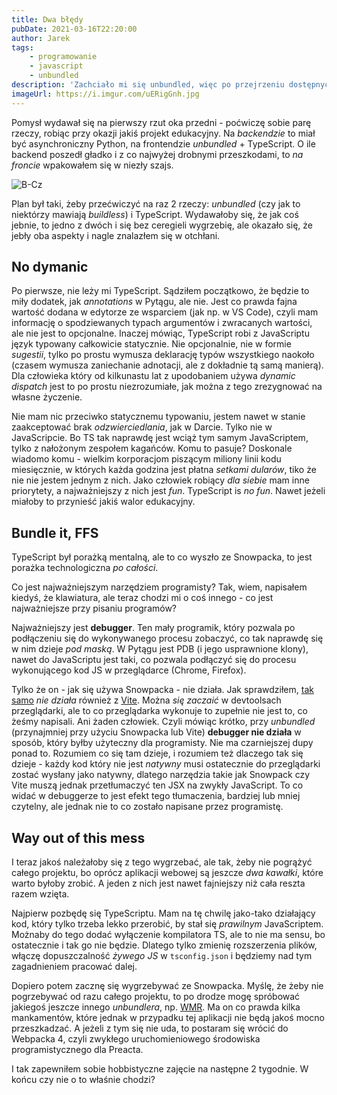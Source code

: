 ```yaml
---
title: Dwa błędy
pubDate: 2021-03-16T22:20:00
author: Jarek
tags:
    - programowanie
    - javascript
    - unbundled
description: 'Zachciało mi się unbundled, więc po przejrzeniu dostępnych opcji wybrałem Snowpack, ale już po tygodniu okazało się to sporym błędem. A właściwie dwoma, bo przy okazji chciałem łyknąć coś z TypeScriptu.'
imageUrl: https://i.imgur.com/uERigGnh.jpg
---
```


Pomysł wydawał się na pierwszy rzut oka przedni - poćwiczę sobie parę rzeczy, robiąc przy okazji jakiś projekt edukacyjny. Na _backendzie_ to miał być asynchroniczny Python, na frontendzie _unbundled_ + TypeScript. O ile backend poszedł gładko i z co najwyżej drobnymi przeszkodami, to _na froncie_ wpakowałem się w niezły szajs.

![B-Cz](https://i.imgur.com/uERigGnh.jpg)

Plan był taki, żeby przećwiczyć na raz 2 rzeczy: _unbundled_ (czy jak to niektórzy mawiają _buildless_) i TypeScript. Wydawałoby się, że jak coś jebnie, to jedno z dwóch i się bez ceregieli wygrzebię, ale okazało się, że jebły oba aspekty i nagle znalazłem się w otchłani.

## No dymanic

Po pierwsze, nie leży mi TypeScript. Sądziłem początkowo, że będzie to miły dodatek, jak _annotations_ w Pytągu, ale nie. Jest co prawda fajna wartość dodana w edytorze ze wsparciem (jak np. w VS Code), czyli mam informację o spodziewanych typach argumentów i zwracanych wartości, ale nie jest to opcjonalne. Inaczej mówiąc, TypeScript robi z JavaScriptu język typowany całkowicie statycznie. Nie opcjonalnie, nie w formie _sugestii_, tylko po prostu wymusza deklarację typów wszystkiego naokoło (czasem wymusza zaniechanie adnotacji, ale z dokładnie tą samą manierą). Dla człowieka który od kilkunastu lat z upodobaniem używa _dynamic dispatch_ jest to po prostu niezrozumiałe, jak można z tego zrezygnować na własne życzenie.

Nie mam nic przeciwko statycznemu typowaniu, jestem nawet w stanie zaakceptować brak _odzwierciedlania_, jak w Darcie. Tylko nie w JavaScripcie. Bo TS tak naprawdę jest wciąż tym samym JavaScriptem, tylko z nałożonym zespołem kagańców. Komu to pasuje? Doskonale wiadomo komu - wielkim korporacjom piszącym miliony linii kodu miesięcznie, w których każda godzina jest płatna _setkami dularów_, tiko że nie nie jestem jednym z nich. Jako człowiek robiący _dla siebie_ mam inne priorytety, a najważniejszy z nich jest _fun_. TypeScript is _no fun_. Nawet jeżeli miałoby to przynieść jakiś walor edukacyjny.

## Bundle it, FFS

TypeScript był porażką mentalną, ale to co wyszło ze Snowpacka, to jest porażka technologiczna _po całości_.

Co jest najważniejszym narzędziem programisty? Tak, wiem, napisałem kiedyś, że klawiatura, ale teraz chodzi mi o coś innego - co jest najważniejsze przy pisaniu programów?

Najważniejszy jest **debugger**. Ten mały programik, który pozwala po podłączeniu się do wykonywanego procesu zobaczyć, co tak naprawdę się w nim dzieje _pod maską_. W Pytągu jest PDB (i jego usprawnione klony), nawet do JavaScriptu jest taki, co pozwala podłączyć się do procesu wykonującego kod JS w przeglądarce (Chrome, Firefox).

Tylko że on - jak się używa Snowpacka - nie działa. Jak sprawdziłem, [tak samo](https://github.com/vitejs/vite/issues?q=is%3Aissue+debugger) _nie działa_ również z [Vite](https://vitejs.dev/). Można _się zaczaić_ w devtoolsach przeglądarki, ale to co przeglądarka wykonuje to zupełnie nie jest to, co żeśmy napisali. Ani żaden człowiek. Czyli mówiąc krótko, przy _unbundled_ (przynajmniej przy użyciu Snowpacka lub Vite) **debugger nie działa** w sposób, który byłby użyteczny dla programisty. Nie ma czarniejszej dupy ponad to. Rozumiem co się tam dzieje, i rozumiem też dlaczego tak się dzieje - każdy kod który nie jest _natywny_ musi ostatecznie do przeglądarki zostać wysłany jako natywny, dlatego narzędzia takie jak Snowpack czy Vite muszą jednak przetłumaczyć ten JSX na zwykły JavaScript. To co widać w debuggerze to jest efekt tego tłumaczenia, bardziej lub mniej czytelny, ale jednak nie to co zostało napisane przez programistę.

## Way out of this mess

I teraz jakoś należałoby się z tego wygrzebać, ale tak, żeby nie pogrążyć całego projektu, bo oprócz aplikacji webowej są jeszcze _dwa kawałki_, które warto byłoby zrobić. A jeden z nich jest nawet fajniejszy niż cała reszta razem wzięta.

Najpierw pozbędę się TypeScriptu. Mam na tę chwilę jako-tako działający kod, który tylko trzeba lekko przerobić, by stał się *prawilnym* JavaScriptem. Możnaby do tego dodać wyłączenie kompilatora TS, ale to nie ma sensu, bo ostatecznie i tak go nie będzie. Dlatego tylko zmienię rozszerzenia plików, włączę dopuszczalność _żywego JS_ w `tsconfig.json` i będziemy nad tym zagadnieniem pracować dalej.

Dopiero potem zacznę się wygrzebywać ze Snowpacka. Myślę, że żeby nie pogrzebywać od razu całego projektu, to po drodze mogę spróbować jakiegoś jeszcze innego _unbundlera_, np. [WMR](https://github.com/preactjs/wmr). Ma on co prawda kilka mankamentów, które jednak w przypadku tej aplikacji nie będą jakoś mocno przeszkadzać. A jeżeli z tym się nie uda, to postaram się wrócić do Webpacka 4, czyli zwykłego uruchomieniowego środowiska programistycznego dla Preacta.

I tak zapewniłem sobie hobbistyczne zajęcie na następne 2 tygodnie. W końcu czy nie o to właśnie chodzi?
